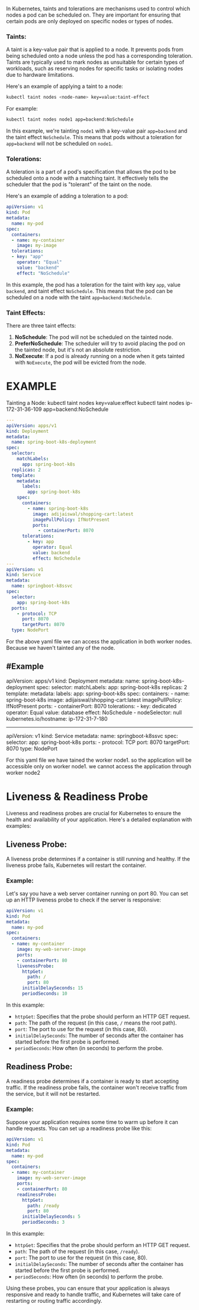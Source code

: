 In Kubernetes, taints and tolerations are mechanisms used to control which nodes a pod can be scheduled on. They are important for ensuring that certain pods are only deployed on specific nodes or types of nodes.

### Taints:

A taint is a key-value pair that is applied to a node. It prevents pods from being scheduled onto a node unless the pod has a corresponding toleration. Taints are typically used to mark nodes as unsuitable for certain types of workloads, such as reserving nodes for specific tasks or isolating nodes due to hardware limitations.

Here's an example of applying a taint to a node:

```bash
kubectl taint nodes <node-name> key=value:taint-effect
```

For example:

```bash
kubectl taint nodes node1 app=backend:NoSchedule
```

In this example, we're tainting `node1` with a key-value pair `app=backend` and the taint effect `NoSchedule`. This means that pods without a toleration for `app=backend` will not be scheduled on `node1`.

### Tolerations:

A toleration is a part of a pod's specification that allows the pod to be scheduled onto a node with a matching taint. It effectively tells the scheduler that the pod is "tolerant" of the taint on the node.

Here's an example of adding a toleration to a pod:

```yaml
apiVersion: v1
kind: Pod
metadata:
  name: my-pod
spec:
  containers:
  - name: my-container
    image: my-image
  tolerations:
  - key: "app"
    operator: "Equal"
    value: "backend"
    effect: "NoSchedule"
```

In this example, the pod has a toleration for the taint with key `app`, value `backend`, and taint effect `NoSchedule`. This means that the pod can be scheduled on a node with the taint `app=backend:NoSchedule`.

### Taint Effects:

There are three taint effects:

1. **NoSchedule**: The pod will not be scheduled on the tainted node.
2. **PreferNoSchedule**: The scheduler will try to avoid placing the pod on the tainted node, but it's not an absolute restriction.
3. **NoExecute**: If a pod is already running on a node when it gets tainted with `NoExecute`, the pod will be evicted from the node.


# EXAMPLE

Tainting a Node:
kubectl taint nodes <nodename> key=value:effect
kubectl taint nodes ip-172-31-36-109 app=backend:NoSchedule


```yaml
---
apiVersion: apps/v1
kind: Deployment
metadata:
  name: spring-boot-k8s-deployment
spec:
  selector:
    matchLabels:
      app: spring-boot-k8s
  replicas: 2
  template:
    metadata:
      labels:
        app: spring-boot-k8s
    spec:
      containers:
        - name: spring-boot-k8s
          image: adijaiswal/shopping-cart:latest
          imagePullPolicy: IfNotPresent
          ports:
            - containerPort: 8070
      tolerations:
        - key: app
          operator: Equal
          value: backend
          effect: NoSchedule
---
apiVersion: v1
kind: Service
metadata:
  name: springboot-k8ssvc
spec:
  selector:
    app: spring-boot-k8s
  ports:
    - protocol: TCP
      port: 8070
      targetPort: 8070
  type: NodePort
```

For the above yaml file we can access the application in both worker nodes. Because we haven't tainted any of the node.

#Example
---
apiVersion: apps/v1
kind: Deployment
metadata:
  name: spring-boot-k8s-deployment
spec:
  selector:
    matchLabels:
      app: spring-boot-k8s
  replicas: 2
  template:
    metadata:
      labels:
        app: spring-boot-k8s
    spec:
      containers:
        - name: spring-boot-k8s
          image: adijaiswal/shopping-cart:latest
          imagePullPolicy: IfNotPresent
          ports:
            - containerPort: 8070
      tolerations:
        - key: dedicated
          operator: Equal
          value: database
          effect: NoSchedule
        - nodeSelector: null
          kubernetes.io/hostname: ip-172-31-7-180

---
apiVersion: v1
kind: Service
metadata:
  name: springboot-k8ssvc
spec:
  selector:
    app: spring-boot-k8s
  ports:
    - protocol: TCP
      port: 8070
      targetPort: 8070
  type: NodePort

For this yaml file we have tained the worker node1. so the application will be accessible only on worker node1. we cannot access the application through worker node2
                           

# Liveness & Readiness Probe

Liveness and readiness probes are crucial for Kubernetes to ensure the health and availability of your application. Here's a detailed explanation with examples:

## Liveness Probe:

A liveness probe determines if a container is still running and healthy. If the liveness probe fails, Kubernetes will restart the container.

### Example:

Let's say you have a web server container running on port 80. You can set up an HTTP liveness probe to check if the server is responsive:

```yaml
apiVersion: v1
kind: Pod
metadata:
  name: my-pod
spec:
  containers:
  - name: my-container
    image: my-web-server-image
    ports:
    - containerPort: 80
    livenessProbe:
      httpGet:
        path: /
        port: 80
      initialDelaySeconds: 15
      periodSeconds: 10
```

In this example:

- `httpGet`: Specifies that the probe should perform an HTTP GET request.
- `path`: The path of the request (in this case, `/` means the root path).
- `port`: The port to use for the request (in this case, 80).
- `initialDelaySeconds`: The number of seconds after the container has started before the first probe is performed.
- `periodSeconds`: How often (in seconds) to perform the probe.

## Readiness Probe:

A readiness probe determines if a container is ready to start accepting traffic. If the readiness probe fails, the container won't receive traffic from the service, but it will not be restarted.

### Example:

Suppose your application requires some time to warm up before it can handle requests. You can set up a readiness probe like this:

```yaml
apiVersion: v1
kind: Pod
metadata:
  name: my-pod
spec:
  containers:
  - name: my-container
    image: my-web-server-image
    ports:
    - containerPort: 80
    readinessProbe:
      httpGet:
        path: /ready
        port: 80
      initialDelaySeconds: 5
      periodSeconds: 3
```

In this example:

- `httpGet`: Specifies that the probe should perform an HTTP GET request.
- `path`: The path of the request (in this case, `/ready`).
- `port`: The port to use for the request (in this case, 80).
- `initialDelaySeconds`: The number of seconds after the container has started before the first probe is performed.
- `periodSeconds`: How often (in seconds) to perform the probe.

Using these probes, you can ensure that your application is always responsive and ready to handle traffic, and Kubernetes will take care of restarting or routing traffic accordingly.
